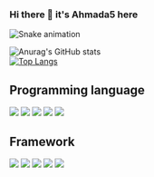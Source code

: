 ### Hi there 👋 it's Ahmada5 here

![Snake animation](https://github.com/thepiyushmalhotra/thepiyushmalhotra/blob/output/github-contribution-grid-snake.svg)

![Anurag's GitHub stats](https://github-readme-stats.vercel.app/api?username=Ahmada5&show_icons=true) <br> [![Top Langs](https://github-readme-stats.vercel.app/api/top-langs/?username=Ahmada5&layout=compact)](https://github.com/Ahmada5/github-readme-stats)

## Programming language
<p> 
  <img src="https://img.shields.io/badge/HTML5-E34F26?style=for-the-badge&logo=html5&logoColor=white" />
  <img src="https://img.shields.io/badge/CSS3-1572B6?style=for-the-badge&logo=css3&logoColor=white" />
  <img src="https://img.shields.io/badge/JavaScript-323330?style=for-the-badge&logo=javascript&logoColor=F7DF1E" />  
  <img src="https://img.shields.io/badge/PHP-777BB4?style=for-the-badge&logo=php&logoColor=white" /> 
  <img src="https://img.shields.io/badge/json-5E5C5C?style=for-the-badge&logo=json&logoColor=white" />
</p>

## Framework
<p> 
  <img src="https://img.shields.io/badge/Bootstrap-563D7C?style=for-the-badge&logo=bootstrap&logoColor=white" />
  <img src="https://img.shields.io/badge/Tailwind_CSS-38B2AC?style=for-the-badge&logo=tailwind-css&logoColor=white" />
  <img src="https://img.shields.io/badge/jQuery-0769AD?style=for-the-badge&logo=jquery&logoColor=white" /> 
  <img src="https://img.shields.io/badge/Codeigniter-FF2D20?style=for-the-badge&logo=codeigniter&logoColor=white" /> 
  <img src="https://img.shields.io/badge/Laravel-FF2D20?style=for-the-badge&logo=laravel&logoColor=white" /> 
</p>
